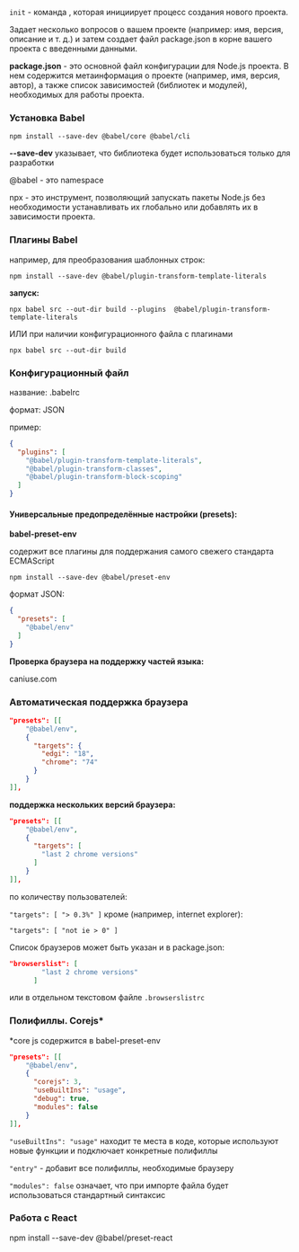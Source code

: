 `init` - команда , которая инициирует процесс создания нового проекта. 

 Задает несколько вопросов о вашем проекте (например: имя, версия, описание и т. д.) и затем создает файл package.json в корне вашего проекта с введенными данными.

**package.json** - это основной файл конфигурации для Node.js проекта. В нем содержится метаинформация о проекте (например, имя, версия, автор), а также список зависимостей (библиотек и модулей), необходимых для работы проекта.
 
### Установка Babel
`npm install --save-dev @babel/core @babel/cli`

**--save-dev** указывает, что библиотека будет использоваться только для разработки

@babel - это namespace

npx - это инструмент, позволяющий запускать пакеты Node.js без необходимости устанавливать их глобально или добавлять их в зависимости проекта.

### Плагины Babel

например, для преобразования шаблонных строк:

`npm install --save-dev @babel/plugin-transform-template-literals`

**запуск:**

`npx babel src --out-dir build --plugins  @babel/plugin-transform-template-literals`
 
ИЛИ при наличии конфигурационного файла с плагинами 

`npx babel src --out-dir build`



### Конфигурационный файл 

название: .babelrc

формат: JSON

пример:
```json
{
  "plugins": [
    "@babel/plugin-transform-template-literals",
    "@babel/plugin-transform-classes",
    "@babel/plugin-transform-block-scoping"
  ]
}

```

#### Универсальные предопределённые настройки (presets):

**babel-preset-env**

содержит все плагины для поддержания самого свежего стандарта ECMAScript

`npm install --save-dev @babel/preset-env`

формат JSON: 

```json
{
  "presets": [
    "@babel/env"
  ]
}
```

**Проверка браузера на поддержку частей языка:**

caniuse.com

### Автоматическая поддержка браузера

```json
"presets": [[
    "@babel/env",
    {
      "targets": {
        "edgi": "18",
        "chrome": "74"
      }
    }
]],
```
**поддержка нескольких версий браузера:**

```json
"presets": [[
    "@babel/env",
    {
      "targets": [
        "last 2 chrome versions"
      ]
    }
]],
```
по количеству пользователей:

`"targets": [
        "> 0.3%"
      ]`
кроме (например, internet explorer):

`"targets": [
        "not ie > 0"
      ]`


Список браузеров может быть указан и в package.json:

```json
"browserslist": [
        "last 2 chrome versions"
      ]
```
или в отдельном текстовом файле `.browserslistrc `

### Полифиллы. Corejs*

*core js содержится в babel-preset-env

```json
"presets": [[
    "@babel/env",
    {
      "corejs": 3,
      "useBuiltIns": "usage",
      "debug": true,
      "modules": false
    }
]],
```

`"useBuiltIns": "usage"` находит те места в коде, которые используют новые функции и подключает конкретные полифиллы

`"entry"` - добавит все полифиллы, необходимые браузеру

`"modules": false` означает, что при импорте файла будет использоваться стандартный синтаксис


### Работа с React 

npm install --save-dev @babel/preset-react








